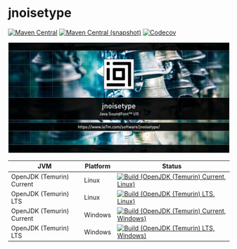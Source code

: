 jnoisetype
===

[![Maven Central](https://img.shields.io/maven-central/v/com.io7m.jnoisetype/com.io7m.jnoisetype.svg?style=flat-square)](http://search.maven.org/#search%7Cga%7C1%7Cg%3A%22com.io7m.jnoisetype%22)
[![Maven Central (snapshot)](https://img.shields.io/nexus/s/https/s01.oss.sonatype.org/com.io7m.jnoisetype/com.io7m.jnoisetype.svg?style=flat-square)](https://s01.oss.sonatype.org/content/repositories/snapshots/com/io7m/jnoisetype/)
[![Codecov](https://img.shields.io/codecov/c/github/io7m/jnoisetype.svg?style=flat-square)](https://codecov.io/gh/io7m/jnoisetype)

![jnoisetype](./src/site/resources/jnoisetype.jpg?raw=true)

| JVM | Platform | Status |
|-----|----------|--------|
| OpenJDK (Temurin) Current | Linux | [![Build (OpenJDK (Temurin) Current, Linux)](https://img.shields.io/github/actions/workflow/status/io7m/jnoisetype/workflows/main.linux.temurin.current.yml)](https://github.com/io7m/jnoisetype/actions?query=workflow%3Amain.linux.temurin.current)|
| OpenJDK (Temurin) LTS | Linux | [![Build (OpenJDK (Temurin) LTS, Linux)](https://img.shields.io/github/actions/workflow/status/io7m/jnoisetype/workflows/main.linux.temurin.lts.yml)](https://github.com/io7m/jnoisetype/actions?query=workflow%3Amain.linux.temurin.lts)|
| OpenJDK (Temurin) Current | Windows | [![Build (OpenJDK (Temurin) Current, Windows)](https://img.shields.io/github/actions/workflow/status/io7m/jnoisetype/workflows/main.windows.temurin.current.yml)](https://github.com/io7m/jnoisetype/actions?query=workflow%3Amain.windows.temurin.current)|
| OpenJDK (Temurin) LTS | Windows | [![Build (OpenJDK (Temurin) LTS, Windows)](https://img.shields.io/github/actions/workflow/status/io7m/jnoisetype/workflows/main.windows.temurin.lts.yml)](https://github.com/io7m/jnoisetype/actions?query=workflow%3Amain.windows.temurin.lts)|
